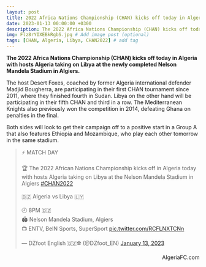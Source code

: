 ```yaml
---
layout: post
title: 2022 Africa Nations Championship (CHAN) kicks off today in Algeria 
date: 2023-01-13 00:00:00 +0300
description: The 2022 Africa Nations Championship (CHAN) kicks off today in Algeria # Add post description (optional)
img: Flz8rYIXEBkRgbS.jpg # Add image post (optional)
tags: [CHAN, Algeria, Libya, CHAN2022] # add tag
---
```

**The 2022 Africa Nations Championship (CHAN) kicks off today in Algeria with hosts Algeria taking on Libya at the newly completed Nelson Mandela Stadium in Algiers.**

The host Desert Foxes, coached by former Algeria international defender Madjid Bougherra, are participating in their first CHAN tournament since 2011, where they finished fourth in Sudan. Libya on the other hand will be participating in their fifth CHAN and third in a row. The Mediterranean Knights also previously won the competition in 2014, defeating Ghana on penalties in the final.

Both sides will look to get their campaign off to a positive start in a Group A that also features Ethiopia and Mozambique, who play each other tomorrow in the same stadium.

<p style="text-align:center"><blockquote class="twitter-tweet"><p lang="en" dir="ltr">⚡️ MATCH DAY <br><br>🏆 The 2022 African Nations Championship kicks off in Algeria today with hosts Algeria taking on Libya at the Nelson Mandela Stadium in Algiers <a href="https://twitter.com/hashtag/CHAN2022?src=hash&amp;ref_src=twsrc%5Etfw">#CHAN2022</a> <br><br>🇩🇿 Algeria vs Libya 🇱🇾<br><br>🕗 8PM 🇩🇿<br>🏟️ Nelson Mandela Stadium, Algiers<br>📺 ENTV, BeIN Sports, SuperSport <a href="https://t.co/RCFLNXTCNn">pic.twitter.com/RCFLNXTCNn</a></p>&mdash; DZfoot English 🇩🇿⚽️ (@DZfoot_EN) <a href="https://twitter.com/DZfoot_EN/status/1613900674281906179?ref_src=twsrc%5Etfw">January 13, 2023</a></blockquote> <script async src="https://platform.twitter.com/widgets.js" charset="utf-8"></script></p>

<p style="text-align:right">AlgeriaFC.com</p>
